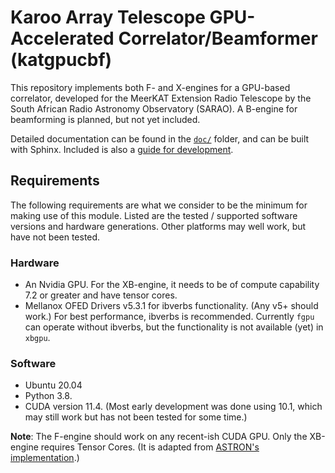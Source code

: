 # Karoo Array Telescope GPU-Accelerated Correlator/Beamformer (katgpucbf)

This repository implements both F- and X-engines for a GPU-based correlator,
developed for the MeerKAT Extension Radio Telescope by the South African Radio
Astronomy Observatory (SARAO). A B-engine for beamforming is planned, but not
yet included.

Detailed documentation can be found in the [`doc/`](doc/) folder, and can be
built with Sphinx. Included is also a [guide for development](doc/dev-guide.rst).

## Requirements
The following requirements are what we consider to be the minimum for making use
of this module. Listed are the tested / supported software versions and hardware
generations. Other platforms may well work, but have not been tested.

### Hardware
* An Nvidia GPU. For the XB-engine, it needs to be of compute capability 7.2 or greater
  and have tensor cores.
* Mellanox OFED Drivers v5.3.1 for ibverbs functionality. (Any v5+ should work.)
  For best performance, ibverbs is recommended. Currently `fgpu` can operate
  without ibverbs, but the functionality is not available (yet) in `xbgpu`.

### Software
* Ubuntu 20.04
* Python 3.8.
* CUDA version 11.4. (Most early development was done using 10.1, which may
  still work but has not been tested for some time.)

**Note**: The F-engine should work on any recent-ish CUDA GPU. Only the
XB-engine requires Tensor Cores. (It is adapted from
[ASTRON's implementation](https://git.astron.nl/RD/tensor-core-correlator).)

